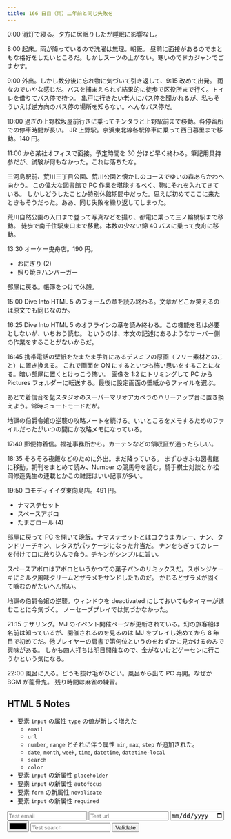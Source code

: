 ```yaml
---
title: 166 日目（雨）二年前と同じ失敗を
---
```


0:00 消灯で寝る。夕方に居眠りしたが睡眠に影響なし。

8:00 起床。雨が降っているので洗濯は無理。朝飯。
昼前に面接があるのでまともな格好をしたいところだ。しかしスーツの上がない。寒いのでドカジャンでごまかす。

9:00 外出。しかし数分後に忘れ物に気づいて引き返して、9:15 改めて出発。
雨なのでいやな感じだ。バスを捕まえられず結果的に徒歩で区役所まで行く。トイレを借りてバス停で待つ。
亀戸に行きたい老人にバス停を聞かれるが、私もそういえば逆方向のバス停の場所を知らない。へんなバス停だ。

10:00 過ぎの上野松坂屋前行きに乗ってチンタラと上野駅前まで移動。各停留所での停車時間が長い。
JR 上野駅。京浜東北線各駅停車に乗って西日暮里まで移動。140 円。

11:00 から某社オフィスで面接。予定時間を 30 分ほど早く終わる。筆記用具持参だが、試験が何もなかった。これは落ちたな。

三河島駅前、荒川三丁目公園、荒川公園と懐かしのコースでゆいの森あらかわへ向かう。
この偉大な図書館で PC 作業を堪能するべく、鞄にそれを入れてきている。
しかしどうしたことか特別休館期間中だった。思えば初めてここに来たときもそうだった。ああ、同じ失敗を繰り返してしまった。

荒川自然公園の入口まで登って写真などを撮り、都電に乗って三ノ輪橋駅まで移動。
徒歩で南千住駅東口まで移動。本数の少ない錦 40 バスに乗って曳舟に移動。

13:30 オーケー曳舟店。190 円。

* おにぎり (2)
* 照り焼きハンバーガー

部屋に戻る。帳簿をつけて休憩。

15:00 Dive Into HTML 5 のフォームの章を読み終わる。文章がどこか笑えるのは原文でも同じなのか。

16:25 Dive Into HTML 5 のオフラインの章を読み終わる。この機能を私は必要としないが、いちおう読む。
というのは、本文の記述にあるようなサーバー側の作業をすることがないからだ。

16:45 携帯電話の壁紙をたまたま手許にあるデスミフの原画（フリー素材とのこと）に置き換える。
これで画面を ON にするといつも怖い思いをすることになる。暗い部屋に置くとけっこう怖い。
画像を 1:2 にトリミングして PC から Pictures フォルダーに転送する。最後に設定画面の壁紙からファイルを選ぶ。

あとで着信音を髭スタジオのスーパーマリオアカペラのハリーアップ音に置き換えよう。常時ミュートモードだが。

地獄の伯爵令嬢の逆襲の攻略ノートを続ける。いいところをメモするためのファイルだったがいつの間にか攻略メモになっている。

17:40 郵便物着信。福祉事務所から。カーテンなどの領収証が通ったらしい。

18:35 そろそろ夜飯などのために外出。まだ降っている。
まずひきふね図書館に移動。朝刊をまとめて読み、Number の競馬号を読む。騎手棋士対談とか松岡修造先生の連載とかこの雑誌はいい記事が多い。

19:50 コモディイイダ東向島店。491 円。

* ナマステセット
* スペースアポロ
* たまごロール (4)

部屋に戻って PC を開いて晩飯。ナマステセットとはコクうまカレー、ナン、タンドリーチキン、レタスがパッケージになった弁当だ。
ナンをちぎってカレーを付けて口に放り込んで食う。チキンがシンプルに旨い。

スペースアポロはアポロというかつての菓子パンのリミックスだ。スポンジケーキにミルク風味クリームとザラメをサンドしたものだ。
かじるとザラメが固くて噛むのがたいへん怖い。

地獄の伯爵令嬢の逆襲。ウィンドウを deactivated にしておいてもタイマーが進むことに今気づく。
ノーセーブプレイでは気づかなかった。

21:15 テザリング。MJ のイベント開催ページが更新されている。幻の旅客船は名前は知っているが、開催されるのを見るのは
MJ をプレイし始めてから 8 年目で初めてだ。他プレイヤーの肩書で第何位というのをわずかに見かけるのみで興味がある。
しかも四人打ちは明日開催なので、金がないけどゲーセンに行こうかという気になる。

22:00 風呂に入る。どうも抜け毛がひどい。風呂から出て PC 再開。なぜか BGM が龍骨鬼。
残り時間は麻雀の練習。

## HTML 5 Notes

* 要素 `input` の属性 `type` の値が新しく増えた
  * `email`
  * `url`
  * `number`, `range` とそれに伴う属性 `min`, `max`, `step` が追加された。
  * `date`, `month`, `week`, `time`, `datetime`, `datetime-local`
  * `search`
  * `color`
* 要素 `input` の新属性 `placeholder`
* 要素 `input` の新属性 `autofocus`
* 要素 `form` の新属性 `novalidate`
* 要素 `input` の新属性 `required`

<form id="sample-form">
  <input type="email" placeholder="Test email">
  <input type="url" placeholder="Test url">
  <input type="date">
  <input type="color">
  <input type="search" placeholder="Test search" required>
  <input type="submit" value="Validate">
</form>
